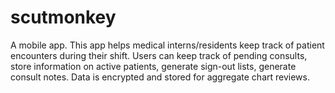 # scutmonkey
A mobile app. This app helps medical interns/residents keep track of patient encounters during their shift. Users can keep track of pending consults, store information on active patients, generate sign-out lists, generate consult notes. Data is encrypted and stored for aggregate chart reviews. 
